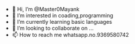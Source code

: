 - 👋 Hi, I’m @Master0Mayank
- 👀 I’m interested in coading,programming
- 🌱 I’m currently learning basic languages
- 💞️ I’m looking to collaborate on ...
- 📫 How to reach me whatsapp.no.9369580742

<!---
Master0Mayank/Master0Mayank is a ✨ special ✨ repository because its `README.md` (this file) appears on your GitHub profile.
You can click the Preview link to take a look at your changes.
--->
